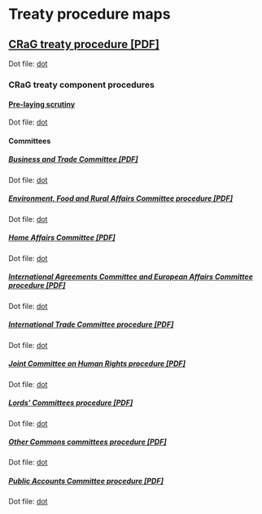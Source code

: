 # Treaty procedure maps

## [CRaG treaty procedure [PDF]](crag-treaties/crag-treaties.pdf)

Dot file: [dot](crag-treaties/crag-treaties.dot) 

### CRaG treaty component procedures

#### [Pre-laying scrutiny](crag-treaties/components/pre-laying-scrutiny/pre-laying-scrutiny.pdf)

Dot file: [dot](crag-treaties/components/pre-laying-scrutiny/pre-laying-scrutiny.dot) 

#### Committees

##### [Business and Trade Committee [PDF]](crag-treaties/components/bat/btc.pdf)

Dot file: [dot](crag-treaties/components/bat/bat.dot) 

##### [Environment, Food and Rural Affairs Committee procedure [PDF]](crag-treaties/components/efra/efra.pdf)

Dot file: [dot](crag-treaties/components/efra/efra.dot) 

##### [Home Affairs Committee [PDF]](crag-treaties/components/hac/hac.pdf)

Dot file: [dot](crag-treaties/components/hac/hac.dot) 

##### [International Agreements Committee and European Affairs Committee procedure [PDF]](crag-treaties/components/iac+eac/iac+eac.pdf)

Dot file: [dot](crag-treaties/components/iac+eac/iac+eac.dot) 

##### [International Trade Committee procedure [PDF]](crag-treaties/components/itc/itc.pdf)

Dot file: [dot](crag-treaties/components/itc/itc.dot) 

##### [Joint Committee on Human Rights procedure [PDF]](crag-treaties/components/jchr/jchr.pdf)

Dot file: [dot](crag-treaties/components/jchr/jchr.dot) 

##### [Lords' Committees procedure [PDF]](crag-treaties/components/lords-committees/lords-committees.pdf)

Dot file: [dot](crag-treaties/components/lords-committees/lords-committees.dot) 

##### [Other Commons committees procedure [PDF]](crag-treaties/components/other-commons-committees/other-commons-committees.pdf)

Dot file: [dot](crag-treaties/components/other-commons-committees/other-commons-committees.dot)

##### [Public Accounts Committee procedure [PDF]](crag-treaties/components/pac/pac.pdf)

Dot file: [dot](crag-treaties/components/pac/pac.dot)
